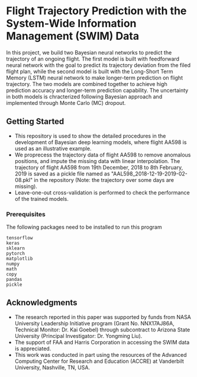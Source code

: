 # Flight Trajectory Prediction with the System-Wide Information Management (SWIM) Data

In this project, we build two Bayesian neural networks to predict the trajectory of an ongoing flight. The first model is built with feedforward neural network with the goal to predict its trajectory deviation from the filed flight plan, while the second model is built with the Long-Short Term Memory (LSTM) neural network to make longer-term prediction on flight trajectory. The two models are combined together to achieve high prediction accuracy and longer-term prediction capability. The uncertainty in both models is chracterized following Bayesian approach and implemented through Monte Carlo (MC) dropout. 

## Getting Started

* This repository is used to show the detailed procedures in the development of Bayesian deep learning models, where flight AA598 is used as an illustrative example. 
* We proprecess the trajectory data of flight AA598 to remove anomalous positions, and impute the missing data with linear interpolation. The trajectory of flight AA598 from 19th December, 2018 to 8th February, 2019 is saved as a pickle file named as "AAL598_2018-12-19-2019-02-08.pkl" in the repository (Note: the trajectory over some days are missing).
* Leave-one-out cross-validation is performed to check the performance of the trained models.

### Prerequisites

The following packages need to be installed to run this program

```
tensorflow
keras
sklearn
pytorch 
matplotlib
numpy
math
copy
pandas
pickle
```

## Acknowledgments

* The research reported in this paper was supported by funds from NASA University Leadership Initiative program (Grant No. NNX17AJ86A, Technical Monitor: Dr. Kai Goebel) through subcontract to Arizona State University (Principal Investigator: Dr. Yongming Liu). 
* The support of FAA and Harris Corporation in accessing the SWIM data is appreciated. 
* This work was conducted in part using the resources of the Advanced Computing Center for Research and Education (ACCRE) at Vanderbilt University, Nashville, TN, USA.
